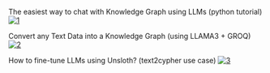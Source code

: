 The easiest way to chat with Knowledge Graph using LLMs (python tutorial)
[![1](https://img.youtube.com/vi/KMXQ4SVLwmo/0.jpg)](https://youtu.be/KMXQ4SVLwmo?si=sSk1yRbmfd19c_Nh)

Convert any Text Data into a Knowledge Graph (using LLAMA3 + GROQ)
[![2](https://img.youtube.com/vi/ky8LQE-82xs/0.jpg)](https://youtu.be/ky8LQE-82xs?si=df3YcqiKvuC-A8n1)

How to fine-tune LLMs using Unsloth? (text2cypher use case)
[![3](https://img.youtube.com/vi/7VU-xWJ39ng/0.jpg)](https://youtu.be/7VU-xWJ39ng?si=aX382aNUnJEMbVjI)

